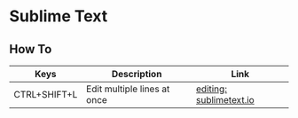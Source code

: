 # Sublime Text

## How To

| Keys | Description | Link |
| --- | --- | --- |
| CTRL+SHIFT+L | Edit multiple lines at once | [editing: sublimetext.io](https://docs.sublimetext.io/guide/usage/editing.html) |

